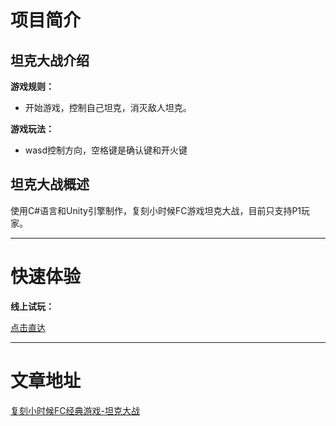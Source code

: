 # 项目简介

## 坦克大战介绍

**游戏规则：**
- 开始游戏，控制自己坦克，消灭敌人坦克。

**游戏玩法：**
- wasd控制方向，空格键是确认键和开火键


## 坦克大战概述

使用C#语言和Unity引擎制作，复刻小时候FC游戏坦克大战，目前只支持P1玩家。

---

# 快速体验

**线上试玩：**

[点击直达](http://1.117.169.77/tanksbattle/index.html)

---

# 文章地址

[复刻小时候FC经典游戏-坦克大战](https://juejin.cn/post/7081946830560296990)